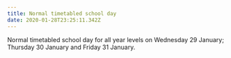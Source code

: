 ```yaml
---
title: Normal timetabled school day
date: 2020-01-28T23:25:11.342Z
---
```

Normal timetabled school day for all year levels on Wednesday 29 January; Thursday 30 January and Friday 31 January.
